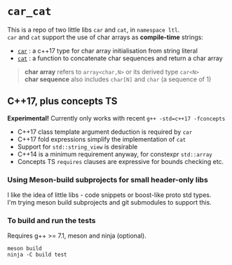 # `car_cat`

This is a repo of two little libs `car` and `cat`, in `namespace ltl`.<br>
`car` and `cat` support the use of char arrays as **compile-time** strings:

* [`car`](subprojects/car/readme.md) : a c++17 type for char array initialisation from string literal
* [`cat`](subprojects/cat/readme.md) : a function to concatenate char sequences and return a char array

>**char array** refers to `array<char,N>` or its derived type `car<N>`  
>**char sequence** also includes `char[N]` and `char` (a sequence of 1)

## C++17, plus concepts TS
**Experimental!** Currently only works with recent `g++ -std=c++17 -fconcepts`

* C++17 class template argument deduction is required by `car`
* C++17 fold expressions simplify the implementation of `cat`
* Support for `std::string_view` is desirable
* C++14 is a minimum requirement anyway, for constexpr `std::array`
* Concepts TS `requires` clauses are expressive for bounds checking etc.


### Using Meson-build subprojects for small header-only libs
I like the idea of little libs - code snippets or boost-like proto std types.<br>
I'm trying meson build subprojects and git submodules to support this.

### To build and run the tests
Requires g++ >= 7.1, meson and ninja (optional).

    meson build
    ninja -C build test

